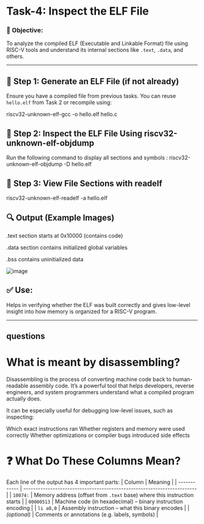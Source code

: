 # Task-4: Inspect the ELF File

### 🎯 Objective:
To analyze the compiled ELF (Executable and Linkable Format) file using RISC-V tools and understand its internal sections like `.text`, `.data`, and others.

---

## 📝 Step 1: Generate an ELF File (if not already)

Ensure you have a compiled file from previous tasks. You can reuse `hello.elf` from Task 2 or recompile using:

riscv32-unknown-elf-gcc -o hello.elf hello.c

## 📝 Step 2: Inspect the ELF File Using riscv32-unknown-elf-objdump
Run the following command to display all sections and symbols : riscv32-unknown-elf-objdump -D hello.elf

## 📝 Step 3: View File Sections with readelf
riscv32-unknown-elf-readelf -a hello.elf

## 🔍 Output (Example Images)
.text section starts at 0x10000 (contains code)

.data section contains initialized global variables

.bss contains uninitialized data

 ![image](https://github.com/user-attachments/assets/0318e25f-0d6c-4bbb-ab92-22a871b938bb)

 ## ✅ Use:
Helps in verifying whether the ELF was built correctly and gives low-level insight into how memory is organized for a RISC-V program.

----
## questions 
# What is meant by disassembling?

Disassembling is the process of converting machine code back to human-readable assembly code.
It’s a powerful tool that helps developers, reverse engineers, and system programmers understand what a compiled program actually does.

It can be especially useful for debugging low-level issues, such as inspecting:

   Which exact instructions ran
    Whether registers and memory were used correctly
    Whether optimizations or compiler bugs introduced side effects

# ❓ What Do These Columns Mean?
Each line of the output has 4 important parts:
| Column       | Meaning                                                                 |
| ------------ | ----------------------------------------------------------------------- |
| `10074:`     | Memory address (offset from `.text` base) where this instruction starts |
| `00000513`   | Machine code (in hexadecimal) – binary instruction encoding             |
| `li a0,0`    | Assembly instruction – what this binary encodes                         |
| *(optional)* | Comments or annotations (e.g. labels, symbols)                          |




